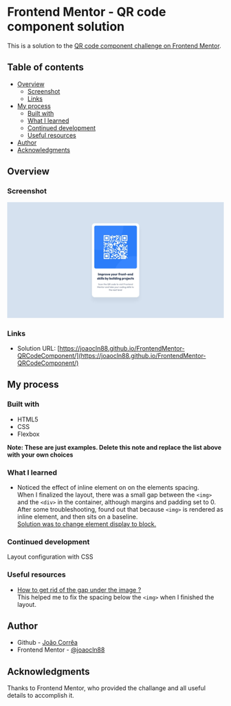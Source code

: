 # Frontend Mentor - QR code component solution

This is a solution to the [QR code component challenge on Frontend Mentor](https://www.frontendmentor.io/challenges/qr-code-component-iux_sIO_H).

## Table of contents

- [Overview](#overview)
  - [Screenshot](#screenshot)
  - [Links](#links)
- [My process](#my-process)
  - [Built with](#built-with)
  - [What I learned](#what-i-learned)
  - [Continued development](#continued-development)
  - [Useful resources](#useful-resources)
- [Author](#author)
- [Acknowledgments](#acknowledgments)

## Overview

### Screenshot

![](./images/solution.jpeg)

### Links

- Solution URL: [https://joaocln88.github.io/FrontendMentor-QRCodeComponent/](https://joaocln88.github.io/FrontendMentor-QRCodeComponent/)

## My process

### Built with

- HTML5
- CSS
- Flexbox

**Note: These are just examples. Delete this note and replace the list above with your own choices**

### What I learned

- Noticed the effect of inline element on on the elements spacing.  
  When I finalized the layout, there was a small gap between the `<img>` and the `<div>` in the container, although margins and padding set to 0. After some troubleshooting, found out that because `<img>` is rendered as inline element, and then sits on a baseline.  
  <ins>Solution was to change element display to block.</ins>

### Continued development

Layout configuration with CSS

### Useful resources

- [How to get rid of the gap under the image ?](https://www.geeksforgeeks.org/how-to-get-rid-of-the-gap-under-the-image/)  
  This helped me to fix the spacing below the `<img>` when I finished the layout.

## Author

- Github - [João Corrêa](https://www.your-site.com)
- Frontend Mentor - [@joaocln88](https://www.frontendmentor.io/profile/joaocln88)

## Acknowledgments

Thanks to Frontend Mentor, who provided the challange and all useful details to accomplish it.
